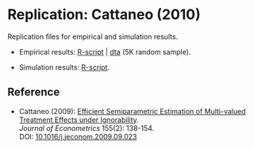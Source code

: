 # Replication: Cattaneo (2010)

Replication files for empirical and simulation results.

- Empirical results: [R-script](C_2010_JOE-empapp.R) | [dta](C_2010_JOE-dataRS5K.dta) (5K random sample).

- Simulation results: [R-script](C_2010_JOE-simuls.R).

## Reference

- Cattaneo (2009): [Efficient Semiparametric Estimation of Multi-valued Treatment Effects under Ignorability](https://cattaneo.princeton.edu/papers/Cattaneo_2010_JoE.pdf).<br>
_Journal of Econometrics_ 155(2): 138-154.<br>
DOI: [10.1016/j.jeconom.2009.09.023](https://doi.org/10.1016/j.jeconom.2009.09.023)
